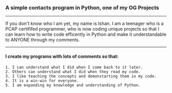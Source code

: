 ### A simple contacts program in Python, one of my OG Projects

--------------------------

If you don't know who I am yet, my name is Ishan. I am a teenager who is a PCAP certififed programmer, who is now coding unique projects so that I can learn how to write code efficently in Python and make it understandable to ANYONE through my comments. 

--------------------------

####  I create my programs with lots of comments so that:
    1. I can understand what I did when I come back to it later.
    2. Others can understand what I did when they read my code.
    3. I like teaching the concepts and demonstarting them in my code.
    4. It is a win-win for everyone.
    5. I am expanding my knowledge and understanding of Python.